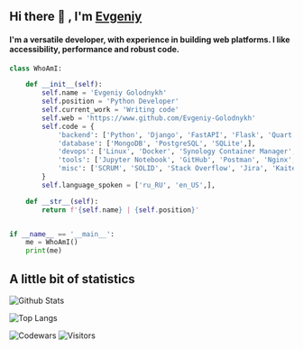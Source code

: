 ## Hi there 👋 , I'm [Evgeniy](https://www.github.com/Evgeniy-Golodnykh)

#### I'm a versatile developer, with experience in building web platforms. I like accessibility, performance and robust code.

```python
class WhoAmI:

    def __init__(self):
        self.name = 'Evgeniy Golodnykh'
        self.position = 'Python Developer'
        self.current_work = 'Writing code'
        self.web = 'https://www.github.com/Evgeniy-Golodnykh'
        self.code = {
            'backend': ['Python', 'Django', 'FastAPI', 'Flask', 'Quart',],
            'database': ['MongoDB', 'PostgreSQL', 'SQLite',],
            'devops': ['Linux', 'Docker', 'Synology Container Manager', 'GitHub Actions', 'Grafana',],
            'tools': ['Jupyter Notebook', 'GitHub', 'Postman', 'Nginx', 'Synology Virtual Machine Manager',],
            'misc': ['SCRUM', 'SOLID', 'Stack Overflow', 'Jira', 'Kaiten', 'Notion', 'ChatGPT',],
        }
        self.language_spoken = ['ru_RU', 'en_US',],

    def __str__(self):
        return f'{self.name} | {self.position}'


if __name__ == '__main__':
    me = WhoAmI()
    print(me)
```

## A little bit of statistics
![Github Stats](https://github-readme-stats.vercel.app/api?username=Evgeniy-Golodnykh&show_icons=true&theme=dark&hide_border=true&hide=stars&rank_icon=github&bg_color=303133&title_color=dedede&text_color=a0a0a0&custom_title=Github+Stats&text_bold=false&icon_color=feb000&ring_color=feb000)
>
![Top Langs](https://github-readme-stats.vercel.app/api/top-langs/?username=Evgeniy-Golodnykh&layout=compact&theme=dark&hide_border=true&bg_color=303133&title_color=dedede&text_color=a0a0a0&hide=mako&custom_title=Top+Languages&card_width=391)
>
![Codewars](https://www.codewars.com/users/Evgeniy-Golodnykh/badges/small) ![Visitors](https://komarev.com/ghpvc/?username=evgeniy-golodnykh&label=Visitors&color=1d1d1f&abbreviated=true&base=1111)
